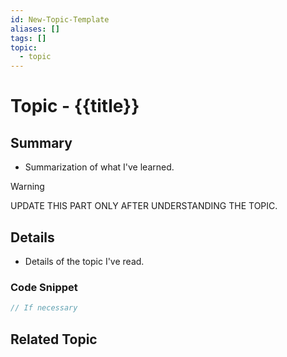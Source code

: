 ```yaml
---
id: New-Topic-Template
aliases: []
tags: []
topic:
  - topic
---
```


# Topic - {{title}}

## Summary

- Summarization of what I've learned.

> [!WARNING]
> UPDATE THIS PART ONLY AFTER UNDERSTANDING THE TOPIC.

## Details

- Details of the topic I've read.

### Code Snippet

```java
// If necessary
```

## Related Topic
